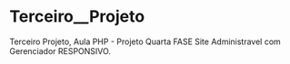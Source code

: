 Terceiro__Projeto
========================
Terceiro Projeto, Aula PHP - Projeto Quarta FASE
Site Administravel com Gerenciador RESPONSIVO.



